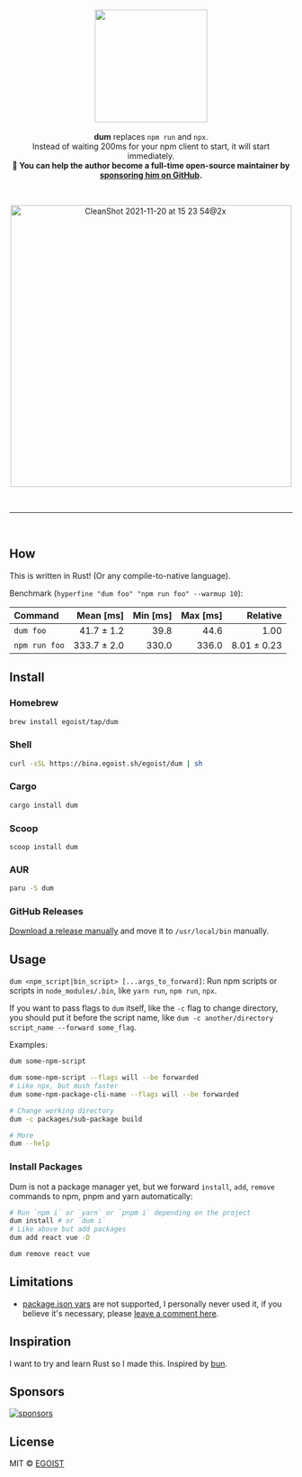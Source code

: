 <br><br><br>

<p align="center">
<img src="https://mystickermania.com/cdn/stickers/games/among-us-lime-character-dum.svg" width="200">
<br><br>
<strong>dum</strong> replaces <code>npm run</code> and <code>npx</code>. <br>Instead of waiting 200ms for your npm client to start, it will start immediately.
<br>
<strong>💛 You can help the author become a full-time open-source maintainer by <a href="https://github.com/sponsors/egoist">sponsoring him on GitHub</a>.</strong>
</p>

<br>

<p align="center">
<img width="500" alt="CleanShot 2021-11-20 at 15 23 54@2x" src="https://user-images.githubusercontent.com/8784712/142718353-6e6f8327-c27e-404a-866e-6d5af3567cbc.png"></p>

<br>

---

<br>

## How

This is written in Rust! (Or any compile-to-native language).

Benchmark (`hyperfine "dum foo" "npm run foo" --warmup 10`):

| Command       |   Mean [ms] | Min [ms] | Max [ms] |    Relative |
| :------------ | ----------: | -------: | -------: | ----------: |
| `dum foo`     |  41.7 ± 1.2 |     39.8 |     44.6 |        1.00 |
| `npm run foo` | 333.7 ± 2.0 |    330.0 |    336.0 | 8.01 ± 0.23 |

## Install

### Homebrew

```bash
brew install egoist/tap/dum
```

### Shell

```bash
curl -sSL https://bina.egoist.sh/egoist/dum | sh
```

### Cargo

```bash
cargo install dum
```

### Scoop

```shell
scoop install dum
```

### AUR

```bash
paru -S dum
```

### GitHub Releases

[Download a release manually](https://github.com/egoist/dum/releases) and move it to `/usr/local/bin` manually.

## Usage

`dum <npm_script|bin_script> [...args_to_forward]`: Run npm scripts or scripts in `node_modules/.bin`, like `yarn run`, `npm run`, `npx`.

If you want to pass flags to `dum` itself, like the `-c` flag to change directory, you should put it before the script name, like `dum -c another/directory script_name --forward some_flag`.

Examples:

```bash
dum some-npm-script

dum some-npm-script --flags will --be forwarded
# Like npx, but mush faster
dum some-npm-package-cli-name --flags will --be forwarded

# Change working directory
dum -c packages/sub-package build

# More
dum --help
```

### Install Packages

Dum is not a package manager yet, but we forward `install`, `add`, `remove` commands to npm, pnpm and yarn automatically:

```bash
# Run `npm i` or `yarn` or `pnpm i` depending on the project
dum install # or `dum i`
# Like above but add packages
dum add react vue -D

dum remove react vue
```

## Limitations

- [package.json vars](https://docs.npmjs.com/cli/v8/using-npm/scripts#packagejson-vars) are not supported, I personally never used it, if you believe it's necessary, please [leave a comment here](https://github.com/egoist/dum/issues/2).

## Inspiration

I want to try and learn Rust so I made this. Inspired by [bun](https://bun.sh/).

## Sponsors

[![sponsors](https://sponsors-images.egoist.sh/sponsors.svg)](https://github.com/sponsors/egoist)

## License

MIT &copy; [EGOIST](https://github.com/sponsors/egoist)
